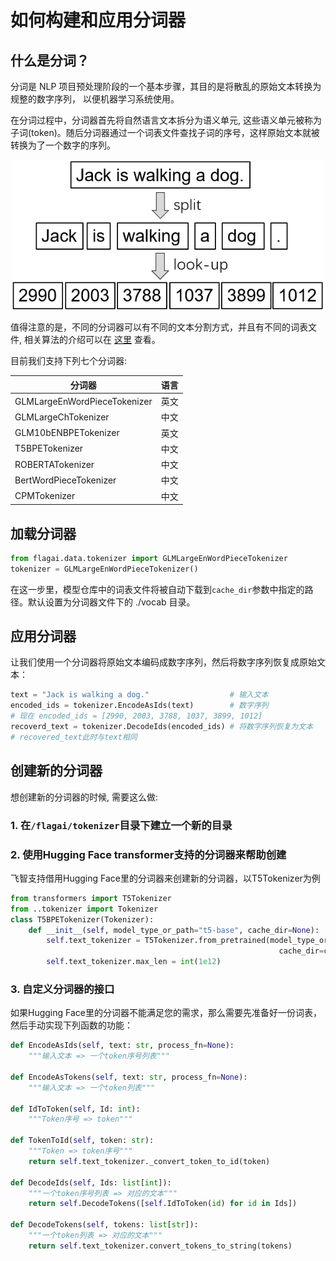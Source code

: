 # 如何构建和应用分词器

## 什么是分词？
分词是 NLP 项目预处理阶段的一个基本步骤，其目的是将散乱的原始文本转换为规整的数字序列， 以便机器学习系统使用。

在分词过程中，分词器首先将自然语言文本拆分为语义单元, 这些语义单元被称为子词(token)。随后分词器通过一个词表文件查找子词的序号，这样原始文本就被转换为了一个数字的序列。

<div align=center><img src="img/tokenizer_example_1.png" width="500px"></div>

值得注意的是，不同的分词器可以有不同的文本分割方式，并且有不同的词表文件,  相关算法的介绍可以在 [这里](tokenization.md) 查看。

目前我们支持下列七个分词器:

| 分词器                          | 语言  |
|------------------------------|-----|
| GLMLargeEnWordPieceTokenizer | 英文  |
| GLMLargeChTokenizer          | 中文  |
| GLM10bENBPETokenizer         | 英文  |
| T5BPETokenizer               | 中文  |
| ROBERTATokenizer             | 中文  |
| BertWordPieceTokenizer       | 中文  |
| CPMTokenizer                 | 中文  |


## 加载分词器
```python
from flagai.data.tokenizer import GLMLargeEnWordPieceTokenizer
tokenizer = GLMLargeEnWordPieceTokenizer()
```
在这一步里，模型仓库中的词表文件将被自动下载到`cache_dir`参数中指定的路径。默认设置为分词器文件下的 ./vocab 目录。

## 应用分词器
让我们使用一个分词器将原始文本编码成数字序列，然后将数字序列恢复成原始文本：
```python
text = "Jack is walking a dog."                  # 输入文本
encoded_ids = tokenizer.EncodeAsIds(text)        # 数字序列
# 现在 encoded_ids = [2990, 2003, 3788, 1037, 3899, 1012]
recoverd_text = tokenizer.DecodeIds(encoded_ids) # 将数字序列恢复为文本
# recovered_text此时与text相同
```

## 创建新的分词器
想创建新的分词器的时候, 需要这么做:
### 1. 在`/flagai/tokenizer`目录下建立一个新的目录

### 2. 使用Hugging Face transformer支持的分词器来帮助创建
飞智支持借用Hugging Face里的分词器来创建新的分词器，以T5Tokenizer为例
```python
from transformers import T5Tokenizer
from ..tokenizer import Tokenizer
class T5BPETokenizer(Tokenizer):
    def __init__(self, model_type_or_path="t5-base", cache_dir=None):
        self.text_tokenizer = T5Tokenizer.from_pretrained(model_type_or_path,
                                                            cache_dir=cache_dir)
        self.text_tokenizer.max_len = int(1e12)
```

### 3. 自定义分词器的接口
如果Hugging Face里的分词器不能满足您的需求，那么需要先准备好一份词表，然后手动实现下列函数的功能：

```python
def EncodeAsIds(self, text: str, process_fn=None):
    """输入文本 => 一个token序号列表"""

def EncodeAsTokens(self, text: str, process_fn=None):
    """输入文本 => 一个token列表"""

def IdToToken(self, Id: int):
    """Token序号 => token"""

def TokenToId(self, token: str):
    """Token => token序号"""
    return self.text_tokenizer._convert_token_to_id(token)

def DecodeIds(self, Ids: list[int]):
    """一个token序号列表 => 对应的文本"""
    return self.DecodeTokens([self.IdToToken(id) for id in Ids])

def DecodeTokens(self, tokens: list[str]):
    """一个token列表 => 对应的文本"""
    return self.text_tokenizer.convert_tokens_to_string(tokens)
```